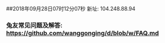 ##2018年09月28日07时12分07秒 新址: 104.248.88.94
### 兔友常见问题及解答: https://github.com/wanggonging/d/blob/w/FAQ.md
